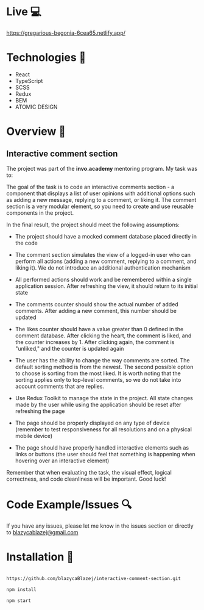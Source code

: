 # Live 💻
https://gregarious-begonia-6cea65.netlify.app/

# Technologies 🔧
- React
- TypeScript
- SCSS
- Redux
- BEM
- ATOMIC DESIGN

# Overview 🎉

## Interactive comment section

The project was part of the **invo.academy** mentoring program. My task was to:

The goal of the task is to code an interactive comments section - a component that displays a list of user opinions with additional options such as adding a new message, replying to a comment, or liking it. The comment section is a very modular element, so you need to create and use reusable components in the project.

In the final result, the project should meet the following assumptions:

- The project should have a mocked comment database placed directly in the code

- The comment section simulates the view of a logged-in user who can perform all actions (adding a new comment, replying to a comment, and liking it). We do not introduce an additional authentication mechanism

- All performed actions should work and be remembered within a single application session. After refreshing the view, it should return to its initial state

- The comments counter should show the actual number of added comments. After adding a new comment, this number should be updated

- The likes counter should have a value greater than 0 defined in the comment database. After clicking the heart, the comment is liked, and the counter increases by 1. After clicking again, the comment is "unliked," and the counter is updated again

- The user has the ability to change the way comments are sorted. The default sorting method is from the newest. The second possible option to choose is sorting from the most liked. It is worth noting that the sorting applies only to top-level comments, so we do not take into account comments that are replies.

- Use Redux Toolkit to manage the state in the project. All state changes made by the user while using the application should be reset after refreshing the page

- The page should be properly displayed on any type of device (remember to test responsiveness for all resolutions and on a physical mobile device)

- The page should have properly handled interactive elements such as links or buttons (the user should feel that something is happening when hovering over an interactive element)

Remember that when evaluating the task, the visual effect, logical correctness, and code cleanliness will be important. Good luck!

# Code Example/Issues 🔍

If you have any issues, please let me know in the issues section or directly to blazycablazej@gmail.com

<!-- # Planned Features -->

# Installation 💾

```bash

https://github.com/blazycaBlazej/interactive-comment-section.git

npm install

npm start

```
